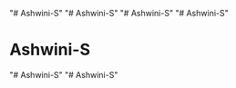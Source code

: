 "# Ashwini-S" 
"# Ashwini-S" 
"# Ashwini-S" 
"# Ashwini-S" 
# Ashwini-S
"# Ashwini-S" 
"# Ashwini-S" 
